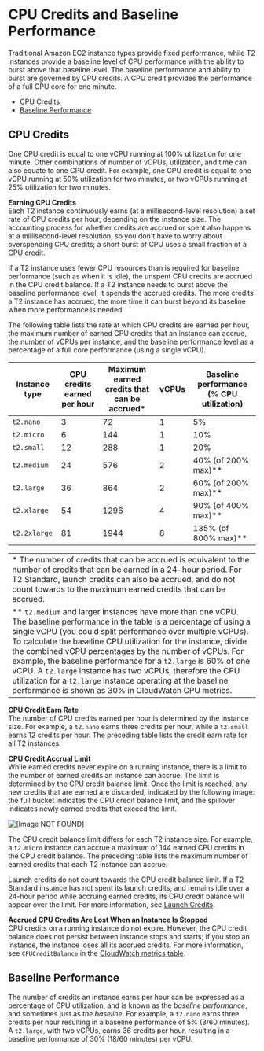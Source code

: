 # CPU Credits and Baseline Performance<a name="t2-credits-baseline-concepts"></a>

Traditional Amazon EC2 instance types provide fixed performance, while T2 instances provide a baseline level of CPU performance with the ability to burst above that baseline level\. The baseline performance and ability to burst are governed by CPU credits\. A CPU credit provides the performance of a full CPU core for one minute\.


+ [CPU Credits](#cpu-credits)
+ [Baseline Performance](#baseline_performance)

## CPU Credits<a name="cpu-credits"></a>

One CPU credit is equal to one vCPU running at 100% utilization for one minute\. Other combinations of number of vCPUs, utilization, and time can also equate to one CPU credit\. For example, one CPU credit is equal to one vCPU running at 50% utilization for two minutes, or two vCPUs running at 25% utilization for two minutes\.

**Earning CPU Credits**  
Each T2 instance continuously earns \(at a millisecond\-level resolution\) a set rate of CPU credits per hour, depending on the instance size\. The accounting process for whether credits are accrued or spent also happens at a millisecond\-level resolution, so you don't have to worry about overspending CPU credits; a short burst of CPU uses a small fraction of a CPU credit\.

If a T2 instance uses fewer CPU resources than is required for baseline performance \(such as when it is idle\), the unspent CPU credits are accrued in the CPU credit balance\. If a T2 instance needs to burst above the baseline performance level, it spends the accrued credits\. The more credits a T2 instance has accrued, the more time it can burst beyond its baseline when more performance is needed\.

The following table lists the rate at which CPU credits are earned per hour, the maximum number of earned CPU credits that an instance can accrue, the number of vCPUs per instance, and the baseline performance level as a percentage of a full core performance \(using a single vCPU\)\.


|  Instance type  |  CPU credits earned per hour  |  Maximum earned credits that can be accrued\*  |  vCPUs  |  Baseline performance \(% CPU utilization\)  | 
| --- | --- | --- | --- | --- | 
|  `t2.nano`  |  3  |  72  |  1  |  5%  | 
|  `t2.micro`  |  6  |  144  |  1  |  10%  | 
|  `t2.small`  |  12  |  288  |  1  |  20%  | 
|  `t2.medium`  |  24  |  576  |  2  |  40% \(of 200% max\)\*\*  | 
|  `t2.large`  |  36  |  864  |  2  |  60% \(of 200% max\)\*\*  | 
|  `t2.xlarge`  |  54  |  1296  |  4  |  90% \(of 400% max\)\*\*  | 
|  `t2.2xlarge`  |  81  |  1944  |  8  |  135% \(of 800% max\)\*\*  | 


|  | 
| --- |
|  \* The number of credits that can be accrued is equivalent to the number of credits that can be earned in a 24\-hour period\. For T2 Standard, launch credits can also be accrued, and do not count towards to the maximum earned credits that can be accrued\.  | 
|  \*\* `t2.medium` and larger instances have more than one vCPU\. The baseline performance in the table is a percentage of using a single vCPU \(you could split performance over multiple vCPUs\)\. To calculate the baseline CPU utilization for the instance, divide the combined vCPU percentages by the number of vCPUs\. For example, the baseline performance for a `t2.large` is 60% of one vCPU\. A `t2.large` instance has two vCPUs, therefore the CPU utilization for a `t2.large` instance operating at the baseline performance is shown as 30% in CloudWatch CPU metrics\.  | 

**CPU Credit Earn Rate**  
The number of CPU credits earned per hour is determined by the instance size\. For example, a `t2.nano` earns three credits per hour, while a `t2.small` earns 12 credits per hour\. The preceding table lists the credit earn rate for all T2 instances\.

**CPU Credit Accrual Limit**  
While earned credits never expire on a running instance, there is a limit to the number of earned credits an instance can accrue\. The limit is determined by the CPU credit balance limit\. Once the limit is reached, any new credits that are earned are discarded, indicated by the following image: the full bucket indicates the CPU credit balance limit, and the spillover indicates newly earned credits that exceed the limit\.

![\[Image NOT FOUND\]](http://docs.aws.amazon.com/AWSEC2/latest/WindowsGuide/images/t2-bucket.png)

The CPU credit balance limit differs for each T2 instance size\. For example, a `t2.micro` instance can accrue a maximum of 144 earned CPU credits in the CPU credit balance\. The preceding table lists the maximum number of earned credits that each T2 instance can accrue\.

Launch credits do not count towards the CPU credit balance limit\. If a T2 Standard instance has not spent its launch credits, and remains idle over a 24\-hour period while accruing earned credits, its CPU credit balance will appear over the limit\. For more information, see [Launch Credits](t2-std.md#launch-credits)\.

**Accrued CPU Credits Are Lost When an Instance Is Stopped**  
CPU credits on a running instance do not expire\. However, the CPU credit balance does not persist between instance stops and starts; if you stop an instance, the instance loses all its accrued credits\. For more information, see `CPUCreditBalance` in the [CloudWatch metrics table](t2-instances-monitoring-cpu-credits.md#t2-CW-metrics-table)\.

## Baseline Performance<a name="baseline_performance"></a>

The number of credits an instance earns per hour can be expressed as a percentage of CPU utilization, and is known as the *baseline performance*, and sometimes just as *the baseline*\. For example, a `t2.nano` earns three credits per hour resulting in a baseline performance of 5% \(3/60 minutes\)\. A `t2.large`, with two vCPUs, earns 36 credits per hour, resulting in a baseline performance of 30% \(18/60 minutes\) per vCPU\.